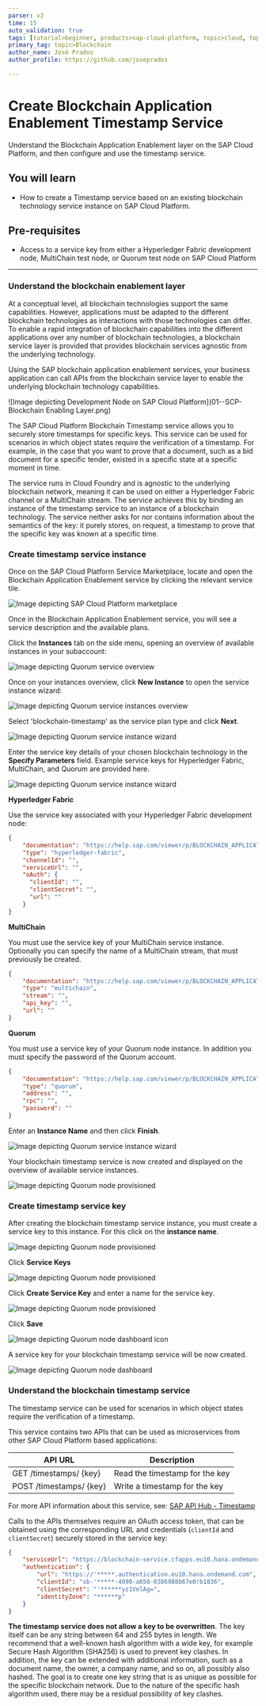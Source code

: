 ```yaml
---
parser: v2
time: 15
auto_validation: true
tags: [tutorial>beginner, products>sap-cloud-platform, topic>cloud, topic>blockchain]
primary_tag: topic>Blockchain
author_name: José Prados
author_profile: https://github.com/joseprados

---
```


# Create Blockchain Application Enablement Timestamp Service
<!-- description --> Understand the Blockchain Application Enablement layer on the SAP Cloud Platform, and then configure and use the timestamp service.

## You will learn
  - How to create a Timestamp service based on an existing blockchain technology service instance on SAP Cloud Platform.
## Pre-requisites
- Access to a service key from either a Hyperledger Fabric development node, MultiChain test node, or Quorum test node on SAP Cloud Platform

---

### Understand the blockchain enablement layer


At a conceptual level, all blockchain technologies support the same capabilities. However, applications must be adapted to the different blockchain technologies as interactions with those technologies can differ. To enable a rapid integration of blockchain capabilities into the different applications over any number of blockchain technologies, a blockchain service layer is provided that provides blockchain services agnostic from the underlying technology.

Using the SAP blockchain application enablement services, your business application can call APIs from the blockchain service layer to enable the underlying blockchain technology capabilities.

![Image depicting Development Node on SAP Cloud Platform](01--SCP-Blockchain Enabling Layer.png)

The SAP Cloud Platform Blockchain Timestamp service allows you to securely store timestamps for specific keys. This service can be used for scenarios in which object states require the verification of a timestamp. For example, in the case that you want to prove that a document, such as a bid document for a specific tender, existed in a specific state at a specific moment in time.

The service runs in Cloud Foundry and is agnostic to the underlying blockchain network, meaning it can be used on either a Hyperledger Fabric channel or a MultiChain stream. The service achieves this by binding an instance of the timestamp service to an instance of a blockchain technology. The service neither asks for nor contains information about the semantics of the key: it purely stores, on request, a timestamp to prove that the specific key was known at a specific time.


### Create timestamp service instance


Once on the SAP Cloud Platform Service Marketplace, locate and open the Blockchain Application Enablement service by clicking the relevant service tile.

![Image depicting SAP Cloud Platform marketplace](02--SCP-ServiceMarketplace.png)

Once in the Blockchain Application Enablement service, you will see a service description and the available plans.

Click the **Instances** tab on the side menu, opening an overview of available instances in your subaccount:

![Image depicting Quorum service overview](03--BAE-Service-Overview.png)

Once on your instances overview, click **New Instance** to open the service instance wizard:

![Image depicting Quorum service instances overview](04--BEA-Instance-Overview.png)

Select 'blockchain-timestamp' as the service plan type and click **Next**.

![Image depicting Quorum service instance wizard](05--BAE-Create-Instance.png)

Enter the service key details of your chosen blockchain technology in the **Specify Parameters** field. Example service keys for Hyperledger Fabric, MultiChain, and Quorum are provided here.

![Image depicting Quorum service instance wizard](06--BAE-Create-Instance.png)

**Hyperledger Fabric**

Use the service key associated with your Hyperledger Fabric development node:

```JSON
{
	"documentation": "https://help.sap.com/viewer/p/BLOCKCHAIN_APPLICATION_ENABLEMENT",
	"type": "hyperledger-fabric",
	"channelId": "",
	"serviceUrl": "",
	"oAuth": {
	  "clientId": "",
	  "clientSecret": "",
	  "url": ""
	}
}
```

**MultiChain**

You must use the service key of your MultiChain service instance. Optionally you can specify the name of a MultiChain stream, that must previously be created.   

```JSON
{
	"documentation": "https://help.sap.com/viewer/p/BLOCKCHAIN_APPLICATION_ENABLEMENT",
	"type": "multichain",
	"stream": "",
	"api_key": "",
	"url": ""
}
```
**Quorum**

You must use a service key of your Quorum node instance. In addition you must specify the password of the Quorum account.
```JSON
{
	"documentation": "https://help.sap.com/viewer/p/BLOCKCHAIN_APPLICATION_ENABLEMENT",
	"type": "quorum",
	"address": "",
	"rpc": "",
	"password": ""
}
```

Enter an **Instance Name** and then click **Finish**.

![Image depicting Quorum service instance wizard](07--BAE-Create-Instance.png)

Your blockchain timestamp service is now created and displayed on the overview of available service instances.

![Image depicting Quorum node provisioned](06--BAE-Node-Created.png)


### Create timestamp service key


After creating the blockchain timestamp service instance, you must create a service key to this instance. For this click on the **instance name**.

![Image depicting Quorum node provisioned](07--BAE-Node-Created.png)

Click **Service Keys**

![Image depicting Quorum node provisioned](08--BAE-Node-Created.png)

Click **Create Service Key** and enter a name for the service key.

![Image depicting Quorum node provisioned](09--BAE-Node-Created.png)

Click **Save**

![Image depicting Quorum node dashboard icon](10--BAE-Node-Created.png)

A service key for your blockchain timestamp service will be now created.

![Image depicting Quorum node dashboard](08--BAE-Service-Key-Created.png)


### Understand the blockchain timestamp service


The timestamp service can be used for scenarios in which object states require the verification of a timestamp.

This service contains two APIs that can be used as microservices from other SAP Cloud Platform based applications:

| API URL |Description   |
|---|---|
|  GET /timestamps/ {key} |  Read the timestamp for the key |
|  POST /timestamps/ {key}  | Write a timestamp for the key  |

For more API information about this service, see: [SAP API Hub - Timestamp](https://api.sap.com/api/timestamp/resource)

Calls to the APIs themselves require an OAuth access token, that can be obtained using the corresponding URL and credentials (`clientId` and `clientSecret`) securely stored in the service key:

```JSON
{
	"serviceUrl": "https://blockchain-service.cfapps.eu10.hana.ondemand.com/blockchain/timestamp/api/v1/",
	"authentication": {
		"url": "https://'*****.authentication.eu10.hana.ondemand.com",
		"clientId": "sb-'*****-4090-a650-0386988b67e0!b1836",
		"clientSecret": "'******yz1VelAg=",
		"identityZone": "******p"
	}
}
```

**The timestamp service does not allow a key to be overwritten**. The key itself can be any string between 64 and 255 bytes in length. We recommend that a well-known hash algorithm with a wide key, for example Secure Hash Algorithm (SHA256) is used to prevent key clashes. In addition, the key can be extended with additional information, such as a document name, the owner, a company name, and so on, all possibly also hashed. The goal is to create one key string that is as unique as possible for the specific blockchain network. Due to the nature of the specific hash algorithm used, there may be a residual possibility of key clashes.


